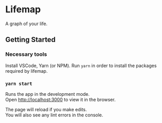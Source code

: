 # Lifemap

A graph of your life.

## Getting Started

### Necessary tools

Install VSCode, Yarn (or NPM). Run `yarn` in order to install the packages required by lifemap.

### `yarn start`

Runs the app in the development mode.\
Open [http://localhost:3000](http://localhost:3000) to view it in the browser.

The page will reload if you make edits.\
You will also see any lint errors in the console.

